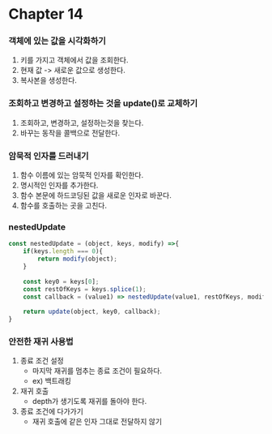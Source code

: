 # Chapter 14
### 객체에 있는 값을 시각화하기
1. 키를 가지고 객체에서 값을 조회한다.
2. 현재 값 -> 새로운 값으로 생성한다.
3. 복사본을 생성한다.


### 조회하고 변경하고 설정하는 것을 update()로 교체하기
1. 조회하고, 변경하고, 설정하는것을 찾는다.
2. 바꾸는 동작을 콜백으로 전달한다.


### 암묵적 인자를 드러내기
1. 함수 이름에 있는 암묵적 인자를 확인한다.
2. 명시적인 인자를 추가한다.
3. 함수 본문에 하드코딩된 값을 새로운 인자로 바꾼다.
4. 함수를 호출하는 곳을 고친다.


### nestedUpdate
``` javascript
const nestedUpdate = (object, keys, modify) =>{
    if(keys.length === 0){
        return modify(object);
    }
    
    const key0 = keys[0];
    const restOfKeys = keys.splice(1);
    const callback = (value1) => nestedUpdate(value1, restOfKeys, modify);
    
    return update(object, key0, callback);   
}
```

### 안전한 재귀 사용법
1. 종료 조건 설정
    * 마지막 재귀를 멈추는 종료 조건이 필요하다.
    * ex) 백트래킹 
3. 재귀 호출
    * depth가 생기도록 재귀를 돌아야 한다.
5. 종료 조건에 다가가기
    * 재귀 호출에 같은 인자 그대로 전달하지 않기

